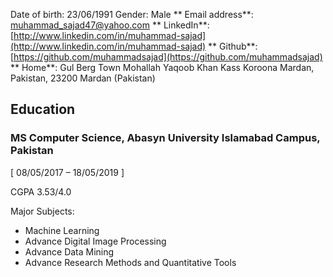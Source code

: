 
Date of birth: 23/06/1991 Gender: Male
** Email address**: muhammad_sajad47@yahoo.com
** LinkedIn**: [http://www.linkedin.com/in/muhammad-sajad](http://www.linkedin.com/in/muhammad-sajad)
** Github**: [https://github.com/muhammadsajad](https://github.com/muhammadsajad)
** Home**: Gul Berg Town Mohallah Yaqoob Khan Kass Koroona Mardan, Pakistan, 23200 Mardan (Pakistan)


## Education
### MS Computer Science, Abasyn University Islamabad Campus, Pakistan 

[ 08/05/2017 – 18/05/2019 ]

CGPA 3.53/4.0

Major Subjects:
- Machine Learning
- Advance Digital Image Processing
- Advance Data Mining
- Advance Research Methods and Quantitative Tools
